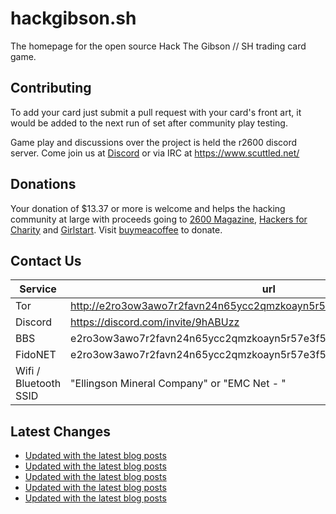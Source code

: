 # hackgibson.sh
The homepage for the open source Hack The Gibson // SH trading card game.


## Contributing

To add your card just submit a pull request with your card's front art, it would be added to the next run of set after community play testing.

Game play and discussions over the project is held the r2600 discord server. Come join us at [Discord](https://discord.com/invite/9hABUzz) or via IRC at https://www.scuttled.net/


## Donations

Your donation of $13.37 or more is welcome and helps the hacking community at large with proceeds going to [2600 Magazine](https://2600.com/), [Hackers for Charity](https://hackersforcharity.org) and [Girlstart](https://girlstart.org).  Visit [buymeacoffee](https://www.buymeacoffee.com/hackgibson.sh) to donate.


## Contact Us

Service | url
-|-
Tor | http://e2ro3ow3awo7r2favn24n65ycc2qmzkoayn5r57e3f56nvjwdcgg32ad.onion
Discord | https://discord.com/invite/9hABUzz
BBS | e2ro3ow3awo7r2favn24n65ycc2qmzkoayn5r57e3f56nvjwdcgg32ad.onion:23
FidoNET | e2ro3ow3awo7r2favn24n65ycc2qmzkoayn5r57e3f56nvjwdcgg32ad.onion:24554
Wifi / Bluetooth SSID | "Ellingson Mineral Company" or "EMC Net - <fidonet address>"

## Latest Changes
<!-- BLOG-POST-LIST:START -->
- [Updated with the latest blog posts](https://github.com/DFW2600/hackgibson.sh/commit/ade772fc7d20508e3f341d1bce4084fe2db6bb9c)
- [Updated with the latest blog posts](https://github.com/DFW2600/hackgibson.sh/commit/3166cf70cfcc3cda300c5d3a36f83d0bc8a66b89)
- [Updated with the latest blog posts](https://github.com/DFW2600/hackgibson.sh/commit/170e5e6a77b8fba7f96562da2d07e48b6aca38ea)
- [Updated with the latest blog posts](https://github.com/DFW2600/hackgibson.sh/commit/f7d4e2ca812da52818d088c5710081f51f83b9e2)
- [Updated with the latest blog posts](https://github.com/DFW2600/hackgibson.sh/commit/4966916b4d6a27f1306e64da7f79ad6f59062390)
<!-- BLOG-POST-LIST:END -->
